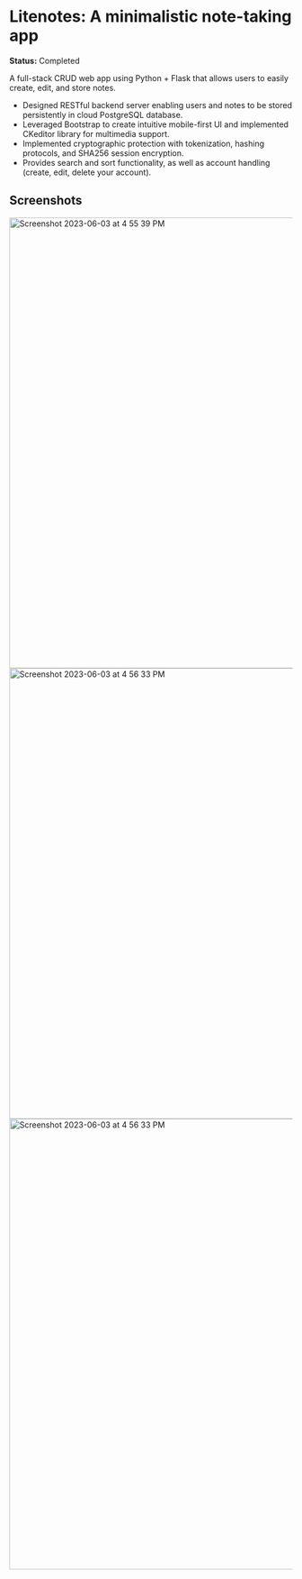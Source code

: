 # Litenotes: A minimalistic note-taking app
__Status:__ Completed

A full-stack CRUD web app using Python + Flask that allows users to easily create, edit, and store notes.
- Designed RESTful backend server enabling users and notes to be stored persistently in cloud PostgreSQL database.
- Leveraged Bootstrap to create intuitive mobile-first UI and implemented CKeditor library for multimedia support.
- Implemented cryptographic protection with tokenization, hashing protocols, and SHA256 session encryption.
- Provides search and sort functionality, as well as account handling (create, edit, delete your account).

## Screenshots
<img width="800" alt="Screenshot 2023-06-03 at 4 55 39 PM" src="https://github.com/yamakov03/liteNotes-flask-web-app/assets/56325249/ab419c41-d018-4650-978c-81ed71d9f500">

<img width="800" alt="Screenshot 2023-06-03 at 4 56 33 PM" src="https://github.com/yamakov03/liteNotes-flask-web-app/assets/56325249/1705c48f-cf19-48ef-922c-17080f298fe6">

<img width="800" alt="Screenshot 2023-06-03 at 4 56 33 PM" src="https://github.com/yamakov03/liteNotes-flask-web-app/assets/56325249/64d0870a-bdda-487b-a6c7-9343f50504a0">


